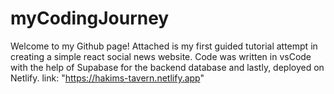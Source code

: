 # myCodingJourney

Welcome to my Github page! Attached is my first guided tutorial attempt in creating a simple react social news website.
Code was written in vsCode with the help of Supabase for the backend database and lastly,
deployed on Netlify.
link: "https://hakims-tavern.netlify.app"

